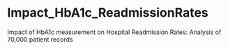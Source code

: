 # Impact_HbA1c_ReadmissionRates
Impact of HbA1c measurement on Hospital Readmission Rates: Analysis of 70,000 patient records

